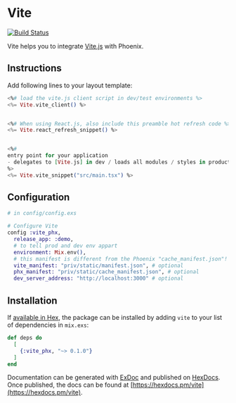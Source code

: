 # Vite
[Vite.js]: https://vitejs.dev/

[![Build Status](https://github.com/mindreframer/vite_phx/workflows/CI/badge.svg)](https://github.com/mindreframer/vite_phx/actions?query=workflow%3A%22CI%22)

Vite helps you to integrate [Vite.js] with Phoenix.

## Instructions

Add following lines to your layout template:

```elixir
<%# load the vite.js client script in dev/test environments %>
<%= Vite.vite_client() %>


<%# When using React.js, also include this preamble hot refresh code %>
<%= Vite.react_refresh_snippet() %>


<%#
entry point for your application
- delegates to [Vite.js] in dev / loads all modules / styles in production from the manifest.json
%>
<%= Vite.vite_snippet("src/main.tsx") %>
```

## Configuration

```elixir
# in config/config.exs

# Configure Vite
config :vite_phx,
  release_app: :demo,
  # to tell prod and dev env appart
  environment: Mix.env(),
  # this manifest is different from the Phoenix "cache_manifest.json"!
  vite_manifest: "priv/static/manifest.json", # optional
  phx_manifest: "priv/static/cache_manifest.json", # optional
  dev_server_address: "http://localhost:3000" # optional
```

## Installation

If [available in Hex](https://hex.pm/docs/publish), the package can be installed
by adding `vite` to your list of dependencies in `mix.exs`:

```elixir
def deps do
  [
    {:vite_phx, "~> 0.1.0"}
  ]
end
```

Documentation can be generated with [ExDoc](https://github.com/elixir-lang/ex_doc)
and published on [HexDocs](https://hexdocs.pm). Once published, the docs can
be found at [https://hexdocs.pm/vite](https://hexdocs.pm/vite).
